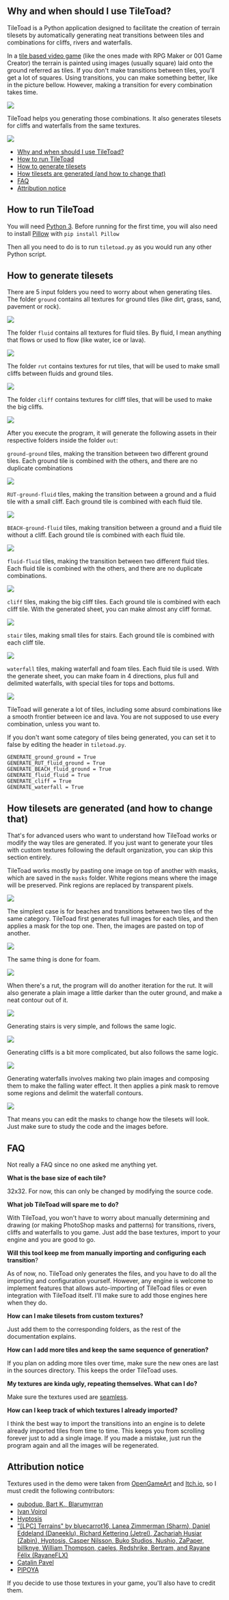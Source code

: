 ## Why and when should I use TileToad? ##

TileToad is a Python application designed to facilitate the creation of terrain tilesets by automatically generating neat transitions between tiles and combinations for cliffs, rivers and waterfalls. 

In a [tile based video game](https://en.wikipedia.org/wiki/Tile-based_video_game) (like the ones made with RPG Maker or 001 Game Creator) the terrain is painted using images (usually square) laid onto the ground referred as tiles. If you don't make transitions between tiles, you'll get a lot of squares. Using transitions, you can make something better, like in the picture bellow. However, making a transition for every combination takes time. 

![](https://i.imgur.com/4BdJj3R.png)

TileToad helps you generating those combinations. It also generates tilesets for cliffs and waterfalls from the same textures. 

![](https://i.imgur.com/kGnQP2f.png)

- [Why and when should I use TileToad?](#why-and-when-should-i-use-tiletoad-)
- [How to run TileToad](#how-to-run-tiletoad)
- [How to generate tilesets](#how-to-generate-tilesets)
- [How tilesets are generated (and how to change that)](#how-tilesets-are-generated--and-how-to-change-that-)
- [FAQ](#faq)
- [Attribution notice](#attribution-notice)

## How to run TileToad ##

You will need [Python 3](https://www.python.org/downloads/). Before running for the first time, you will also need to install [Pillow](https://pillow.readthedocs.io/en/stable/) with `pip install Pillow `

Then all you need to do is to run `tiletoad.py` as you would run any other Python script.

## How to generate tilesets ##

There are 5 input folders you need to worry about when generating tiles. 
The folder `ground` contains all textures for ground tiles (like dirt, grass, sand, pavement or rock).  

![](https://i.imgur.com/9Hk5k8k.png)

The folder `fluid` contains all textures for fluid tiles. By fluid, I mean anything that flows or used to flow (like water, ice or lava). 

![](https://i.imgur.com/N3IZKxO.png)

The folder `rut` contains textures for rut tiles, that will be used to make small cliffs between fluids and ground tiles.

![](https://i.imgur.com/VTCkJ7A.png)

The folder `cliff` contains textures for cliff tiles, that will be used to make the big cliffs.  

![](https://i.imgur.com/OIjbQtl.png)

After you execute the program, it will generate the following assets in their respective folders inside the folder `out`:

`ground-ground` tiles, making the transition between two different ground tiles. Each ground tile is combined with the others, and there are no duplicate combinations
 
![](https://i.imgur.com/rB7Lydh.png) 

`RUT-ground-fluid` tiles, making the transition between a ground and a fluid tile with a small cliff. Each ground tile is combined with each fluid tile. 

![](https://i.imgur.com/gzmj9CU.png)

`BEACH-ground-fluid` tiles, making transition between a ground and a fluid tile without a cliff. Each ground tile is combined with each fluid tile. 

![](https://i.imgur.com/wmpxMyO.png)

`fluid-fluid` tiles, making the transition between two different fluid tiles. Each fluid tile is combined with the others, and there are no duplicate combinations.

![](https://i.imgur.com/8QmcTEP.png)

`cliff` tiles, making the big cliff tiles. Each ground tile is combined with each cliff tile. With the generated sheet, you can make almost any cliff format.

![](https://i.imgur.com/VQDKowl.png)

`stair` tiles, making small tiles for stairs. Each ground tile is combined with each cliff tile.

![](https://i.imgur.com/womNFo5.png)

`waterfall` tiles, making waterfall and foam tiles. Each fluid tile is used. With the generate sheet, you can make foam in 4 directions, plus full and delimited waterfalls, with special tiles for tops and bottoms. 

![](https://i.imgur.com/7nhB1jD.png)

TileToad will generate a lot of tiles, including some absurd combinations like a smooth frontier between ice and lava. You are not supposed to use every combination, unless you want to.

If you don't want some category of tiles being generated, you can set it to false by editing the header in `tiletoad.py`.

    GENERATE_ground_ground = True
    GENERATE_RUT_fluid_ground = True
    GENERATE_BEACH_fluid_ground = True
    GENERATE_fluid_fluid = True
    GENERATE_cliff = True
    GENERATE_waterfall = True

## How tilesets are generated (and how to change that) ##

That's for advanced users who want to understand how TileToad works or modify the way tiles are generated. If you just want to generate your tiles with custom textures following the default organization, you can skip this section entirely. 

TileToad works mostly by pasting one image on top of another with masks, which are saved in the `masks` folder. White regions means where the image will be preserved. Pink regions are replaced by transparent pixels.

![](https://i.imgur.com/HNWxWNu.png)

The simplest case is for beaches and transitions between two tiles of the same category. TileToad first generates full images for each tiles, and then applies a mask for the top one. Then, the images are pasted on top of another. 

![](https://i.imgur.com/H4RA1Py.png)

The same thing is done for foam.

![](https://i.imgur.com/P6VupFh.png)

When there's a rut, the program will do another iteration for the rut. It will also generate a plain image a little darker than the outer ground, and make a neat contour out of it.

![](https://i.imgur.com/IsQKku9.png)

Generating stairs is very simple, and follows the same logic. 

![](https://i.imgur.com/FbXBdX3.png)

Generating cliffs is a bit more complicated, but also follows the same logic. 

![](https://i.imgur.com/rSzRdy2.png)

Generating waterfalls involves making two plain images and composing them to make the falling water effect. It then applies a pink mask to remove some regions and delimit the waterfall contours. 

![](https://i.imgur.com/YQVgLSY.png)

That means you can edit the masks to change how the tilesets will look. Just make sure to study the code and the images before.

## FAQ ##

Not really a FAQ since no one asked me anything yet.

**What is the base size of each tile?**

32x32. For now, this can only be changed by modifying the source code.

**What job TileToad will spare me to do?**

With TileToad, you won't have to worry about manually determining and drawing (or making PhotoShop masks and patterns) for transitions, rivers, cliffs and waterfalls to you game. Just add the base textures, import to your engine and you are good to go.

**Will this tool keep me from manually importing and configuring each transition**?

As of now, no. TileToad only generates the files, and you have to do all the importing and configuration yourself. However, any engine is welcome to implement features that allows auto-importing of TileToad files or even integration with TileToad itself. I'll make sure to add those engines here when they do.

**How can I make tilesets from custom textures?**

Just add them to the corresponding folders, as the rest of the documentation explains. 

**How can I add more tiles and keep the same sequence of generation?**

If you plan on adding more tiles over time, make sure the new ones are last in the sources directory. This keeps the order TileToad uses.

**My textures are kinda ugly, repeating themselves. What can I do?**

Make sure the textures used are [seamless](https://plusspec.com/seamless-texture-tileable-texture/).

**How can I keep track of which textures I already imported?**

I think the best way to import the transitions into an engine is to delete already imported tiles from time to time. This keeps you from scrolling forever just to add a single image. If you made a mistake, just run the program again and all the images will be regenerated. 


## Attribution notice ##

Textures used in the demo were taken from [OpenGameArt](http://opengameart.org/) and [Itch.io](http://itch.io), so I must credit the following contributors:

- [qubodup, Bart K., Blarumyrran](https://opengameart.org/content/oga-community-tileset-nature)
- [Ivan Voirol](https://opengameart.org/content/basic-map-32x32-by-ivan-voirol)
- [Hyptosis](https://opengameart.org/content/lots-of-free-2d-tiles-and-sprites-by-hyptosis)
- ["[LPC] Terrains" by bluecarrot16, Lanea Zimmerman (Sharm), Daniel Eddeland (Daneeklu), Richard Kettering (Jetrel), Zachariah Husiar (Zabin), Hyptosis, Casper Nilsson, Buko Studios, Nushio, ZaPaper, billknye, William Thompson, caeles, Redshrike, Bertram, and Rayane Félix (RayaneFLX)](https://opengameart.org/content/lpc-terrains)
- [Catalin Pavel](https://opengameart.org/content/dirt-texture-pack)
- [PIPOYA](https://pipoya.itch.io/pipoya-rpg-tileset-32x32)

If you decide to use those textures in your game, you'll also have to credit them.
